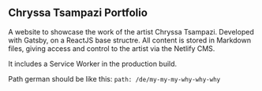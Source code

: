## Chryssa Tsampazi Portfolio

A website to showcase the work of the artist Chryssa Tsampazi.
Developed with Gatsby, on a ReactJS base structre.
All content is stored in Markdown files, giving access and control to the artist via the Netlify CMS.

It includes a Service Worker in the production build.

Path german should be like this: `path: /de/my-my-my-why-why-why`
